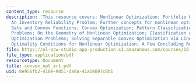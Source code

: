 ```yaml
---
content_type: resource
description: 'This resource covers: Nonlinear Optimization; Portfolio Optimization;
  An Inventory Reliability Problem; Further concepts for nonlinear optimization; Convex
  Sets and Convex Functions; Convex Optimization; Pattern Classification; Some Geometry
  Problems; On the Geometry of Nonlinear Optimization; Classification of Nonlinear
  Optimization Problems; Solving Separable Convex Optimization via Linear Optimization;
  Optimality Conditions for Nonlinear Optimization; A Few Concluding Remarks.'
file: https://ol-ocw-studio-app-production.s3.amazonaws.com/courses/15-094j-systems-optimization-models-and-computation-sma-5223-spring-2004/8e956fb2410e9851da8a41a14897c8b1_convex_opt_art.pdf
file_type: application/pdf
resourcetype: Document
title: convex_opt_art.pdf
uid: 8e956fb2-410e-9851-da8a-41a14897c8b1
---
```

